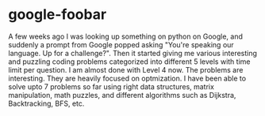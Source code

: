 # google-foobar
 A few weeks ago I was looking up something on python on Google, and suddenly a prompt from Google popped  asking "You're speaking our language. Up for a challenge?". Then it started giving me various interesting and puzzling coding problems categorized into different 5 levels with time limit per question.  I am almost done with Level 4 now.  The problems are interesting. They are heavily focused on optmization. I have been able to solve upto 7 problems so far using right data structures, matrix manipulation, math puzzles, and different algorithms such as Dijkstra, Backtracking, BFS, etc.
